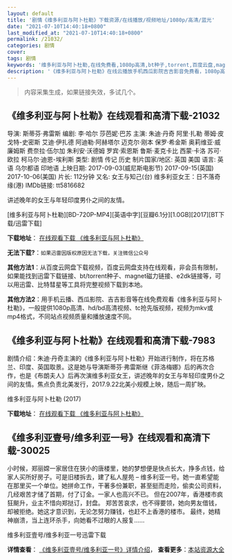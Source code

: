 ```yaml
---
layout: default
title: '剧情《维多利亚与阿卜杜勒》下载资源/在线播放/视频地址/1080p/高清/蓝光'
date: "2021-07-10T14:40:18+0800"
last_modified_at: "2021-07-10T14:40:18+0800"
permalink: /21032/
categories: 剧情
cover:
tags: 剧情
keywords: '维多利亚与阿卜杜勒,在线免费看,1080p高清,bt种子,torrent,百度云盘,magnet,磁力链,迅雷下载资源'
description: '《维多利亚与阿卜杜勒》在线云播放手机西瓜影院吉吉影音免费看，1080p高清bd/hd未删减完整版和tc抢先枪版，mkv/mp4格式，附带bt/torrent种子、magnet/磁力链、百度云盘、网盘资源迅雷下载链接'
---
```


>内容采集生成，如果链接失效，多试几个。


## 《维多利亚与阿卜杜勒》在线观看和高清下载-21032

导演: 斯蒂芬·弗雷斯 编剧: 李·哈尔 莎芭妮·巴苏 主演: 朱迪·丹奇 阿里·扎勒 蒂姆·皮戈特-史密斯 艾迪·伊扎德 阿迪勒·阿赫塔尔 迈克尔·刚本 保罗·希金斯 奥莉维亚·威廉姆斯 费奈拉·伍尔加 朱利安·沃德姆 罗宾·索恩斯 鲁斯·麦克卡比 西蒙·卡洛 苏可·欧拉 柯马尔·迪恩-埃利斯 类型: 剧情 传记 历史 制片国家/地区: 英国 美国 语言: 英语 乌尔都语 印地语 上映日期: 2017-09-03(威尼斯电影节) 2017-09-15(英国) 2017-10-06(美国) 片长: 112分钟 又名: 女王与知己(台) 维多利亚女王：日不落奇缘(港) IMDb链接: tt5816682

讲述晚年的女王与年轻印度男仆之间的友情。


[维多利亚与阿卜杜勒][BD-720P-MP4][英语中字][豆瓣6.1分][1.0GB][2017][BT下载/迅雷下载]

**下载地址**： [在线观看下载 《维多利亚与阿卜杜勒》](https://www.btdx8.com/torrent/wdlyyabdl_2017.html) 


**无法下载?**：`如果迅雷因版权原因无法下载，关注微信公众号 `

**其他方法1**：从百度云网盘下载视频，百度云网盘支持在线观看，非会员有限制，如果能找到迅雷下载链接、bt/torrent种子、magnet磁力链接、e2dk链接等，可以用迅雷、比特彗星等工具将完整视频下载到本地。

**其他方法2**：用手机云播、西瓜影院、吉吉影音等在线免费观看《维多利亚与阿卜杜勒》，一般提供1080p高清、hd/bd高清视频、tc抢先版视频，视频为mkv或mp4格式，不同站点视频质量和播放速度不同。


## 《维多利亚与阿卜杜勒》在线观看和高清下载-7983

剧情介绍：朱迪·丹奇主演的《维多利亚与阿卜杜勒》开始进行制作，将在苏格兰、印度、英国取景。这是她与导演斯蒂芬·弗雷斯继《菲洛梅娜》后的再次合作，也是《布朗夫人》后再次演维多利亚女王，讲述晚年的女王与年轻印度男仆之间的友情。焦点负责北美发行，2017.9.22北美小规模上映，随后一周扩映。


维多利亚与阿卜杜勒 (2017)

**下载地址**： [在线观看下载 《维多利亚与阿卜杜勒》](https://www.btbtdy.me/btdy/dy11817.html) 


## 《维多利亚壹号/维多利亚一号》在线观看和高清下载-30025

小时候，郑丽嫦一家居住在狭小的唐楼里，她的梦想便是快点长大，挣多点钱，给家人买所好房子。可是旧楼拆去，建了私人屋苑 – 维多利亚一号。她一直希望能在那里买一个单位。她拼命工作，干著多份兼职，甚至挺而走险，偷卖公司资料，几经艰苦才储了首期，付了订金。一家人也高兴不已。 但在2007年，香港楼市疯狂颷升，业主不惜向郑挞订，封盘。 郑苦苦哀求，也不得要领，她向男友借钱，却被拒绝。她这才意识到，无论怎努力赚钱，也赶不上香港的楼市。 最终，她精神崩溃，当上连环杀手，向她看不过眼的人报复……


维多利亚壹号/维多利亚一号迅雷下载

**详情查看**： [《维多利亚壹号/维多利亚一号》详情介绍](/movie/30025/)， **查看更多**：[本站资源大全](/movie/t/all/)

